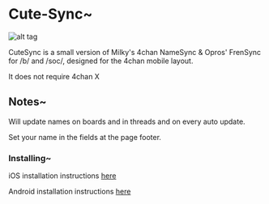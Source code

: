 # Cute-Sync~


![alt tag](https://raw.github.com/ErinSteph/Cute-Sync/master/cap.png)

CuteSync is a small version of Milky's 4chan NameSync & Opros' FrenSync for /b/ and /soc/, designed for the 4chan mobile layout.

It does not require 4chan X


## Notes~


Will update names on boards and in threads and on every auto update.

Set your name in the fields at the page footer.


### Installing~


iOS installation instructions [here](https://github.com/ErinSteph/Cute-Sync/blob/master/iOS.md)

Android installation instructions [here](https://github.com/ErinSteph/Cute-Sync/blob/master/Android.md)
